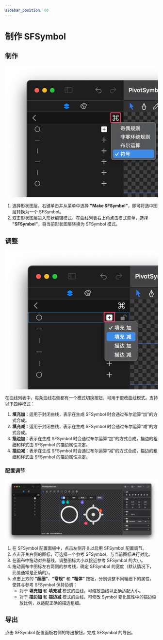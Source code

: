 ```yaml
---
sidebar_position: 60
---
```


# 制作 SFSymbol

## 制作

![shape_symbol_mode](./img/symbol/shape_symbol_mode.png)

1. 选择形状图层，右键单击并从菜单中选择 **"Make SFSymbol"**，即可将选中图层转换为一个 SFSymbol。
2. 双击形状图层进入形状编辑模式。在曲线列表右上角点击模式菜单，选择 **"SFSymbol"**，将当前形状图层转换为 SFSymbol 模式。

## 调整

![curve_symbol_mode](./img/symbol/curve_symbol_mode.png)

在曲线列表中，每条曲线右侧都有一个模式切换按钮，可用于更改曲线模式。支持以下四种模式：

1. **填充加**：适用于封闭曲线，表示在生成 SFSymbol 时会通过布尔运算“加”的方式合成。
2. **填充减**：适用于封闭曲线，表示在生成 SFSymbol 时会通过布尔运算“减”的方式合成。
3. **描边加**：表示在生成 SFSymbol 时会通过布尔运算“加”的方式合成，描边的粗细和样式由 SFSymbol 的描边属性决定。
4. **描边减**：表示在生成 SFSymbol 时会通过布尔运算“减”的方式合成，描边的粗细和样式由 SFSymbol 的描边属性决定。

### 配置调节

![symbol](./img/symbol/symbol.png)

1. 在 SFSymbol 配置面板中，点击左侧开关以启用 SFSymbol 配置调节。
2. 点击开关右侧的图标，可选择一个参考 SFSymbol，与当前图标进行对比。
3. 在画布中拖动对齐基线，调整图标大小以接近参考 SFSymbol 的大小。
4. 拖动画布中图标左右两侧的参考线，确定 SFSymbol 的宽度（默认情况下，此值通常是正确的）。
5. 点击上方的 **“超细”**、**“常规”** 和 **“粗体”** 按钮，分别调整不同粗细下的属性，使其与参考 SFSymbol 保持协调：
   - 对于 **填充加** 和 **填充减** 模式的曲线，可缩放曲线以正确适配大小。
   - 对于 **描边加** 和 **描边减** 模式的曲线，可修改 Symbol 变化属性中的描边缩放比例，以适配正确的描边粗细。

## 导出

点击 SFSymbol 配置面板右侧的导出按钮，完成 SFSymbol 的导出。

